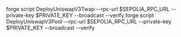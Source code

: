 forge script DeployUniswapV3Twap --rpc-url $SEPOLIA_RPC_URL --private-key $PRIVATE_KEY --broadcast --verify
forge script DeployUniswapV3Pool --rpc-url $SEPOLIA_RPC_URL --private-key $PRIVATE_KEY --broadcast --verify